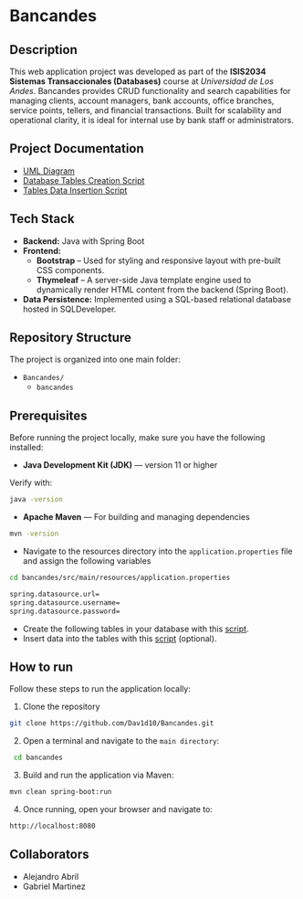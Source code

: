 # Bancandes

## Description

This web application project was developed as part of the **ISIS2034 Sistemas Transaccionales (Databases)** course at _Universidad de Los Andes_. Bancandes provides CRUD functionality and search capabilities for managing clients, account managers, bank accounts, office branches, service points, tellers, and financial transactions. Built for scalability and operational clarity, it is ideal for internal use by bank staff or administrators.

## Project Documentation 

- [UML Diagram](docs/UML_BancAndes)
- [Database Tables Creation Script](docs/CreacionTablas.sql)
- [Tables Data Insertion Script](docs/PoblacionTablas.sql)

## Tech Stack

- **Backend:** Java with Spring Boot
- **Frontend:**
  - **Bootstrap** – Used for styling and responsive layout with pre-built CSS components.
  - **Thymeleaf** – A server-side Java template engine used to dynamically render HTML content from the backend (Spring Boot).
- **Data Persistence:** Implemented using a SQL-based relational database hosted in SQLDeveloper.

 ## Repository Structure 

 The project is organized into one main folder:
 - `Bancandes/`
    - `bancandes`

## Prerequisites 

Before running the project locally, make sure you have the following installed:

-  **Java Development Kit (JDK)** — version 11 or higher

  Verify with:
  ```bash
  java -version
  ```
- **Apache Maven** — For building and managing dependencies
```bash
mvn -version
```
- Navigate to the resources directory into the `application.properties` file and assign the following variables 
```bash
cd bancandes/src/main/resources/application.properties

spring.datasource.url=
spring.datasource.username=
spring.datasource.password=
```
- Create the following tables in your database with this [script](docs/CreacionTablas.sql).
- Insert data into the tables with this [script](docs/PoblacionTablas.sql) (optional).

## How to run

Follow these steps to run the application locally:
1. Clone the repository
  ```bash
  git clone https://github.com/Dav1d10/Bancandes.git
  ```
2. Open a terminal and navigate to the `main directory`:
 ```bash
  cd bancandes
  ```
3. Build and run the application via Maven:
  ```bash
  mvn clean spring-boot:run
  ```
4. Once running, open your browser and navigate to:
  ```bash
  http://localhost:8080
  ```
    
## Collaborators

- Alejandro Abril
- Gabriel Martinez
